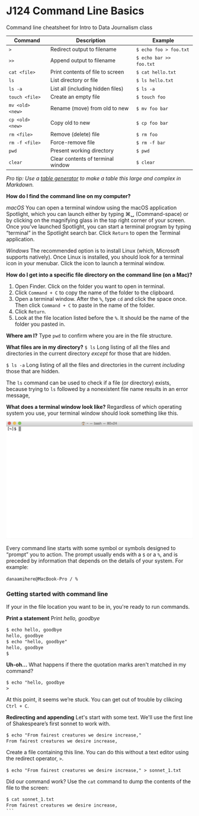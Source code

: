 # J124 Command Line Basics
Command line cheatsheet for Intro to Data Journalism class

| Command          | Description                       | Example                 |
|------------------|-----------------------------------|-------------------------|
| `>`              | Redirect output to filename       | `$ echo foo > foo.txt`  |
| `>>`             | Append output to filename         | `$ echo bar >> foo.txt` |
| `cat <file>`     | Print contents of file to screen  | `$ cat hello.txt`       |
| `ls`             | List directory or file            | `$ ls hello.txt`        |
| `ls -a`          | List all (including hidden files) | `$ ls -a`               |
| `touch <file>`   | Create an empty file              | `$ touch foo`           |
| `mv <old> <new>` | Rename (move) from old to new     | `$ mv foo bar`          |
| `cp <old> <new>` | Copy old to new                   | `$ cp foo bar`          |
| `rm <file>`      | Remove (delete) file              | `$ rm foo`              |
| `rm -f <file>`   | Force-remove file                 | `$ rm -f bar`           |
| `pwd`            | Present working directory         | `$ pwd`                 |
| `clear`          | Clear contents of terminal window | `$ clear`               |

*Pro tip: Use a [table generator](https://www.tablesgenerator.com/markdown_tables#) to make a table this large and complex in Markdown.*

**How do I find the command line on my computer?**

*macOS*
You can open a terminal window using the macOS application Spotlight, which you can launch either by typing ⌘␣ (Command-space) or by clicking on the magnifying glass in the top right corner of your screen. Once you’ve launched Spotlight, you can start a terminal program by typing “terminal” in the Spotlight search bar. Click `Return` to open the Terminal application.

*Windows*
The recommended option is to install Linux (which, Microsoft supports natively). Once Linux is installed, you should look for a terminal icon in your menubar. Click the icon to launch a terminal window.

**How do I get into a specific file directory on the command line (on a Mac)?**
1. Open Finder. Click on the folder you want to open in terminal.
2. Click `Command + C` to copy the name of the folder to the clipboard.
3. Open a terminal window. After the `%`, type `cd` and click the space once. Then click `Command + C` to paste in the name of the folder.
4. Click `Return`. 
5. Look at the file location listed before the `%`. It should be the name of the folder you pasted in. 

**Where am I?**
Type `pwd` to confirm where you are in the file structure.

**What files are in my directory?**
`$ ls`
Long listing of all the files and directories in the current directory *except* for those that are hidden.

`$ ls -a`
Long listing of all the files and directories in the current *including* those that are hidden.

The `ls` command can be used to check if a file (or directory) exists, because trying to `ls` followed by a nonexistent file name results in an error message,



**What does a terminal window look like?**
Regardless of which operating system you use, your terminal window should look something like this.

!['Terminal','Terminal window screenshot'](/terminal.png)

Every command line starts with some symbol or symbols designed to “prompt” you to action. The prompt usually ends with a `$` or a `%`, and is preceded by information that depends on the details of your system. For example:

`danaamihere@MacBook-Pro / %`

### Getting started with command line
If your in the file location you want to be in, you're ready to run commands.

**Print a statement**
Print *hello, goodbye*

```
$ echo hello, goodbye
hello, goodbye
$ echo "hello, goodbye"
hello, goodbye
$
```

**Uh-oh...**
What happens if there the quotation marks aren't matched in my command?

```
$ echo "hello, goodbye
>
```

At this point, it seems we’re stuck. You can get out of trouble by clikcing `Ctrl + C`.

**Redirecting and appending**
Let's start with some text. We'll use the first line of Shakespeare’s first sonnet to work with.

```
$ echo "From fairest creatures we desire increase,"
From fairest creatures we desire increase,
```
Create a file containing this line. You can do this without a text editor using the redirect operator, `>`.

`$ echo "From fairest creatures we desire increase," > sonnet_1.txt`

Did our command work? Use the `cat` command to dump the contents of the file to the screen:

````
$ cat sonnet_1.txt
From fairest creatures we desire increase,
```
